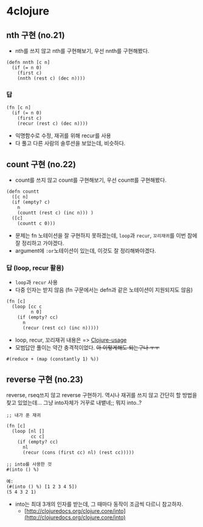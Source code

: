 # 4clojure

## nth 구현 \(no.21\)

* nth를 쓰지 않고 nth를 구현해보기, 우선 nnth를 구현해봤다.

```text
(defn nnth [c n]
  (if (= n 0)
    (first c)
    (nnth (rest c) (dec n))))
```

### 답

```text
(fn [c n]
  (if (= n 0)
    (first c)
    (recur (rest c) (dec n))))
```

* 익명함수로 수정, 재귀를 위해 recur를 사용
* 다 풀고 다른 사람의 솔루션을 보았는데, 비슷하다.

## count 구현 \(no.22\)

* count를 쓰지 않고 count를 구현해보기, 우선 countt를 구현해봤다.

```text
(defn countt
  ([c n]
  (if (empty? c)
    n
    (countt (rest c) (inc n))) )
  ([c]
    (countt c 0)))
```

* 문제는 fn 노테이션을 잘 구현하지 못하겠는데, `loop`과 `recur`, `꼬리재귀`를 이번 참에 잘 정리하고 가야겠다.
* argument에 `:or`노테이션이 있는데, 이것도 잘 정리해봐야겠다.

### 답 \(loop, recur 활용\)

* `loop`과 `recur` 사용
* 다중 인자는 받지 않음 \(fn 구문에서는 defn과 같은 노테이션이 지원되지도 않음\)

```text
(fn [c]
  (loop [cc c
         n 0]
    (if (empty? cc)
      n
      (recur (rest cc) (inc n)))))
```

* loop, recur, 꼬리재귀 내용은 =&gt; [Clojure-usage](https://dalzony.gitbooks.io/til/content/clojure/usage.html)
* 모범답안 풀이는 약간 충격적이었다. ~~아 이렇게해도 되는구나 ㅜㅜ~~

```text
#(reduce + (map (constantly 1) %))
```

## reverse 구현 \(no.23\)

reverse, rseq쓰지 않고 reverse 구현하기. 역시나 재귀를 쓰지 않고 간단히 할 방법을 찾고 있었는데... 그냥 into자체가 거꾸로 내뱉네;; 뭐지 into..?

```text
;; 내가 푼 재귀

(fn [c]
  (loop [nl []
         cc c]
    (if (empty? cc)
      nl
      (recur (cons (first cc) nl) (rest cc)))))
```

```text
;; into를 사용한 것
#(into () %)

예:
(#(into () %) [1 2 3 4 5])
(5 4 3 2 1)
```

* into는 최대 3개의 인자를 받는데, 그 때마다 동작이 조금씩 다르니 참고하자.
  * [http://clojuredocs.org/clojure.core/into](http://clojuredocs.org/clojure.core/into)

